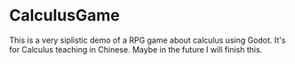 # CalculusGame
This is a very siplistic demo of a RPG game about calculus using Godot. It's for Calculus teaching in Chinese. Maybe in the future I will finish this.
